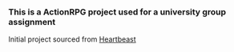 ### This is a ActionRPG project used for a university group assignment
Initial project sourced from [Heartbeast](https://www.youtube.com/@uheartbeast/videos)
